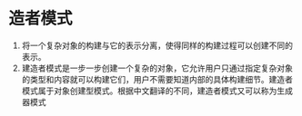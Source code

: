 # 造者模式

1.	将一个复杂对象的构建与它的表示分离，使得同样的构建过程可以创建不同的表示。
2.	建造者模式是一步一步创建一个复杂的对象，它允许用户只通过指定复杂对象的类型和内容就可以构建它们，用户不需要知道内部的具体构建细节。建造者模式属于对象创建型模式。根据中文翻译的不同，建造者模式又可以称为生成器模式
